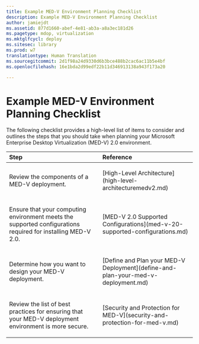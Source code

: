 ```yaml
---
title: Example MED-V Environment Planning Checklist
description: Example MED-V Environment Planning Checklist
author: jamiejdt
ms.assetid: 877d1660-abef-4e81-ab3a-a8a3ec181d26
ms.pagetype: mdop, virtualization
ms.mktglfcycl: deploy
ms.sitesec: library
ms.prod: w7
translationtype: Human Translation
ms.sourcegitcommit: 2d1f98a24d9330d6b3bce488b2cac6ac11b5e4bf
ms.openlocfilehash: 16e1bda2d99edf22b11d346913138a943f173a20

---
```



# Example MED-V Environment Planning Checklist


The following checklist provides a high-level list of items to consider and outlines the steps that you should take when planning your Microsoft Enterprise Desktop Virtualization (MED-V) 2.0 environment.

<table>
<colgroup>
<col width="50%" />
<col width="50%" />
</colgroup>
<thead>
<tr class="header">
<th align="left">Step</th>
<th align="left">Reference</th>
</tr>
</thead>
<tbody>
<tr class="odd">
<td align="left"><p>Review the components of a MED-V deployment.</p></td>
<td align="left"><p>[High-Level Architecture](high-level-architecturemedv2.md)</p></td>
</tr>
<tr class="even">
<td align="left"><p>Ensure that your computing environment meets the supported configurations required for installing MED-V 2.0.</p></td>
<td align="left"><p>[MED-V 2.0 Supported Configurations](med-v-20-supported-configurations.md)</p></td>
</tr>
<tr class="odd">
<td align="left"><p>Determine how you want to design your MED-V deployment.</p></td>
<td align="left"><p>[Define and Plan your MED-V Deployment](define-and-plan-your-med-v-deployment.md)</p></td>
</tr>
<tr class="even">
<td align="left"><p>Review the list of best practices for ensuring that your MED-V deployment environment is more secure.</p></td>
<td align="left"><p>[Security and Protection for MED-V](security-and-protection-for-med-v.md)</p></td>
</tr>
</tbody>
</table>

 

 

 








<!--HONumber=Jun16_HO4-->


